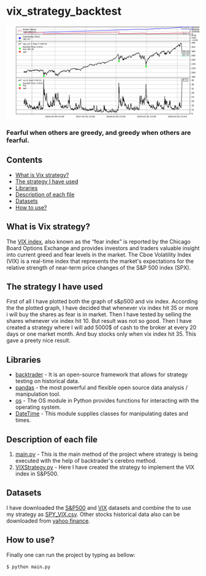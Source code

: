 <!--Head-->
# vix_strategy_backtest

![Logo](https://github.com/ArunavD/vix_strategy_backtest/blob/master/Figure_0.png)

### Fearful when others are greedy, and greedy when others are fearful.




## Contents

* [What is Vix strategy?](#What-is-Vix-strategy)
* [The strategy I have used](#The-strategy-I-have-used)
* [Libraries](#Libraries)
* [Description of each file](#Description-of-each-file)
* [Datasets](#Datasets)
* [How to use?](#How-to-use)


## What is Vix strategy?

The [VIX index](https://www.cboe.com/tradable_products/vix/), also known as the “fear index” is reported by the Chicago Board Options Exchange and provides investors and traders valuable insight into current greed and fear levels in the market. 
The Cboe Volatility Index (VIX) is a real-time index that represents the market's expectations for the relative strength of near-term price changes of the S&P 500 index (SPX).


## The strategy I have used

First of all I have plotted both the graph of s&p500 and vix index. According the the plotted graph, I have decided that whenever vix index hit 35 or more i will buy the shares as fear is in market.
Then I have tested by selling the shares whenever vix index hit 10. But result was not so good.
Then I have created a strategy where I will add 5000$ of cash to the broker at every 20 days or one market month. And buy stocks only when vix index hit 35. This gave a preety nice result.



<!-- Libraries -->
## Libraries

+ [backtrader](https://www.backtrader.com) - It is an open-source framework that allows for strategy testing on historical data.
+ [pandas](https://pypi.org/project/pandas/) - the most powerful and flexible open source data analysis / manipulation tool.
+ [os](https://www.geeksforgeeks.org/os-module-python-examples/) - The OS module in Python provides functions for interacting with the operating system.
+ [DateTime](https://pypi.org/project/DateTime) - This module supplies classes for manipulating dates and times.



<!-- Description -->
## Description of each file

1. [main.py](https://github.com/ArunavD/vix_strategy_backtest/blob/master/main.py) - This is the main method of the project where strategy is being executed with the help of backtrader's cerebro method.
2. [VIXStrategy.py](https://github.com/ArunavD/vix_strategy_backtest/blob/master/VIXStrategy.py) - Here I have created the strategy to implement the VIX index in S&P500.



## Datasets

I have downloaded the [S&P500](https://github.com/ArunavD/vix_strategy_backtest/blob/master/spy.csv) and [VIX](https://github.com/ArunavD/vix_strategy_backtest/blob/master/vix.csv) datasets and combine the to use my strategy as [SPY_VIX.csv](https://github.com/ArunavD/vix_strategy_backtest/blob/master/spy_vix.csv).
Other stocks historical data also can be downloaded from [yahoo finance](https://in.finance.yahoo.com/).


## How to use?

Finally one can run the project by typing as bellow:

```
$ python main.py
```

